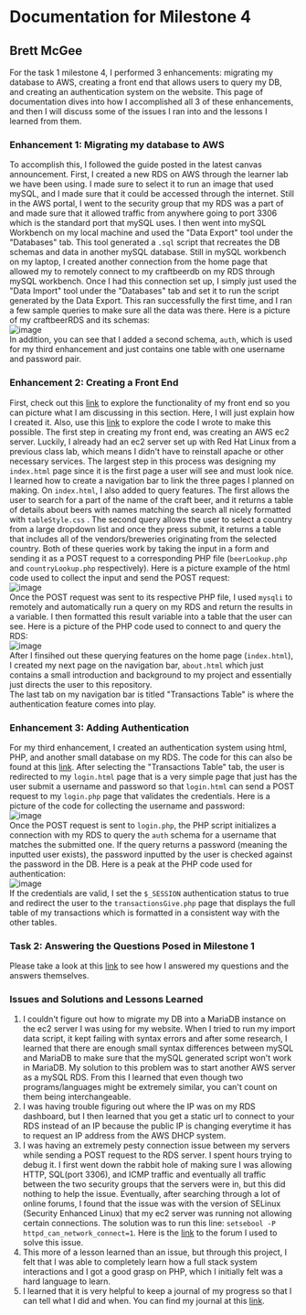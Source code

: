 # Documentation for Milestone 4
## Brett McGee

For the task 1 milestone 4, I performed 3 enhancements: migrating my database to AWS, creating a front end that allows users to query my DB, and creating an authentication system on the website. This page of documentation dives into how I accomplished all 3 of these enhancements, and then I will discuss some of the issues I ran into and the lessons I learned from them. <br>
### Enhancement 1: Migrating my database to AWS
To accomplish this, I followed the guide posted in the latest canvas announcement. First, I created a new RDS on AWS through the learner lab we have been using. I made sure to select it to run an image that used mySQL, and I made sure that it could be accessed through the internet. Still in the AWS portal, I went to the security group that my RDS was a part of and made sure that it allowed traffic from anywhere going to port 3306 which is the standard port that mySQL uses. I then went into mySQL Workbench on my local machine and used the "Data Export" tool under the "Databases" tab. This tool generated a `.sql` script that recreates the DB schemas and data in another mySQL database. Still in mySQL workbench on my laptop, I created another connection from the home page that allowed my to remotely connect to my craftbeerdb on my RDS through mySQL workbench. Once I had this connection set up, I simply just used the "Data Import" tool under the "Databases" tab and set it to run the script generated by the Data Export. This ran successfully the first time, and I ran a few sample queries to make sure all the data was there. Here is a picture of my craftbeerRDS and its schemas: <br> ![image](https://github.com/bmcgee9/craftBeerSalesDB/assets/102620872/fa0db86f-7313-4445-99eb-578a90122692) <br> In addition, you can see that I added a second schema, `auth`, which is used for my third enhancement and just contains one table with one username and password pair.


### Enhancement 2: Creating a Front End
First, check out this [link](enhancement.md) to explore the functionality of my front end so you can picture what I am discussing in this section. Here, I will just explain how I created it. Also, use this [link](html_CSS_PHP_Files/) to explore the code I wrote to make this possible. The first step in creating my front end, was creating an AWS ec2 server. Luckily, I already had an ec2 server set up with Red Hat Linux from a previous class lab, which means I didn't have to reinstall apache or other necessary services. The largest step in this process was designing my `index.html` page since it is the first page a user will see and must look nice. I learned how to create a navigation bar to link the three pages I planned on making. On `index.html`, I also added to query features. The first allows the user to search for a part of the name of the craft beer, and it returns a table of details about beers with names matching the search all nicely formatted with `tableStyle.css` . The second query allows the user to select a country from a large dropdown list and once they press submit, it returns a table that includes all of the vendors/breweries originating from the selected country. Both of these queries work by taking the input in a form and sending it as a POST request to a corresponding PHP file (`beerLookup.php` and `countryLookup.php` respectively). Here is a picture example of the html code used to collect the input and send the POST request: <br> ![image](https://github.com/bmcgee9/craftBeerSalesDB/assets/102620872/c2d001b8-48ef-4c86-ab06-38672f96e834) <br>
Once the POST request was sent to its respective PHP file, I used `mysqli` to remotely and automatically run a query on my RDS and return the results in a variable. I then formatted this result variable into a table that the user can see. Here is a picture of the PHP code used to connect to and query the RDS: <br> ![image](https://github.com/bmcgee9/craftBeerSalesDB/assets/102620872/24d9a9b6-ddef-4c03-a421-2deb6daeb257) <br>
After I finsihed out these querying features on the home page (`index.html`), I created my next page on the navigation bar, `about.html` which just contains a small introduction and background to my project and essentially just directs the user to this repository.<br>
The last tab on my navigation bar is titled "Transactions Table" is where the authentication feature comes into play.

### Enhancement 3: Adding Authentication
For my third enhancement, I created an authentication system using html, PHP, and another small database on my RDS. The code for this can also be found at this [link](html_CSS_PHP_Files/). After selecting the "Transactions Table" tab, the user is redirected to my `login.html` page that is a very simple page that just has the user submit a username and password so that `login.html` can send a POST request to my `login.php` page that validates the credentials. Here is a picture of the code for collecting the username and password: <br> ![image](https://github.com/bmcgee9/craftBeerSalesDB/assets/102620872/d1e9c48b-5e40-4817-81ec-1a86048d7824) <br>
Once the POST request is sent to `login.php`, the PHP script initializes a connection with my RDS to query the `auth` schema for a username that matches the submitted one. If the query returns a password (meaning the inputted user exists), the password inputted by the user is checked against the password in the DB. Here is a peak at the PHP code used for authentication: <br> ![image](https://github.com/bmcgee9/craftBeerSalesDB/assets/102620872/df66451b-25b5-41b7-b340-7f1c70db2e04) <br>
If the credentials are valid, I set the `$_SESSION` authentication status to true and redirect the user to the `transactionsGive.php` page that displays the full table of my transactions which is formatted in a consistent way with the other tables. 

### Task 2: Answering the Questions Posed in Milestone 1
Please take a look at this [link](questionsAnswered.md) to see how I answered my questions and the answers themselves.

### Issues and Solutions and Lessons Learned
1. I couldn't figure out how to migrate my DB into a MariaDB instance on the ec2 server I was using for my website. When I tried to run my import data script, it kept failing with syntax errors and after some research, I learned that there are enough small syntax differences between mySQL and MariaDB to make sure that the mySQL generated script won't work in MariaDB. My solution to this problem was to start another AWS server as a mySQL RDS. From this I learned that even though two programs/languages might be extremely similar, you can't count on them being interchangeable.
2. I was having trouble figuring out where the IP was on my RDS dashboard, but I then learned that you get a static url to connect to your RDS instead of an IP because the public IP is changing everytime it has to request an IP address from the AWS DHCP system.
3. I was having an extremely pesty connection issue between my servers while sending a POST request to the RDS server. I spent hours trying to debug it.
   I first went down the rabbit hole of making sure I was allowing HTTP, SQL(port 3306), and ICMP traffic and eventually all traffic between the two security groups that the servers were in, but this did nothing to help the issue.
   Eventually, after searching through a lot of online forums, I found that the issue was with the version of SELinux (Security Enhanced Linux) that my ec2 server was running not allowing certain connections.
   The solution was to run this line: `setsebool -P httpd_can_network_connect=1`. Here is the [link](https://stackoverflow.com/questions/3407281/mysqli-connect-problem) to the forum I used to solve this issue.
4. This more of a lesson learned than an issue, but through this project, I felt that I was able to completely learn how a full stack system interactions and I got a good grasp on PHP, which I initially felt was a hard language to learn.
5. I learned that it is very helpful to keep a journal of my progress so that I can tell what I did and when. You can find my journal at this [link](milestone4.md).
